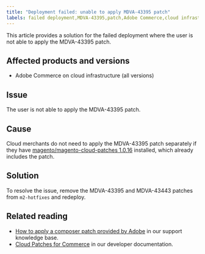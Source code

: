 ```yaml
---
title: "Deployment failed: unable to apply MDVA-43395 patch"
labels: failed deployment,MDVA-43395,patch,Adobe Commerce,cloud infrastructure,m2-hotfixes,magento-cloud-patches,troubleshooting
---
```


This article provides a solution for the failed deployment where the user is not able to apply the MDVA-43395 patch.

## Affected products and versions

* Adobe Commerce on cloud infrastructure (all versions)

## Issue

The user is not able to apply the MDVA-43395 patch.

## Cause

Cloud merchants do not need to apply the MDVA-43395 patch separately if they have [magento/magento-cloud-patches 1.0.16](https://devdocs.magento.com/cloud/release-notes/mcp-release-notes.html#v1016) installed, which already includes the patch.

## Solution

To resolve the issue, remove the MDVA-43395 and MDVA-43443 patches from `m2-hotfixes` and redeploy.

## Related reading

* [How to apply a composer patch provided by Adobe](https://support.magento.com/hc/en-us/articles/360028367731) in our support knowledge base.
* [Cloud Patches for Commerce](https://devdocs.magento.com/cloud/release-notes/mcp-release-notes.html#v1016) in our developer documentation.
